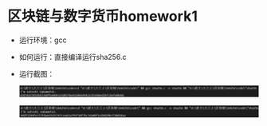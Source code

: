 # 区块链与数字货币homework1

* 运行环境：gcc

* 如何运行：直接编译运行sha256.c

* 运行截图：

  ![image-20201211114906462](.\image\image-20201211114906462.png)

  ![image-20201211114930339](.\image\image-20201211114930339.png)